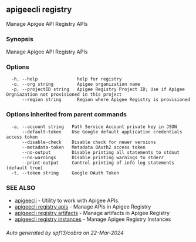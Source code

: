 ## apigeecli registry

Manage Apigee API Registry APIs

### Synopsis

Manage Apigee API Registry APIs

### Options

```
  -h, --help               help for registry
  -o, --org string         Apigee organization name
  -p, --projectID string   Apigee Registry Project ID; Use if Apigee Orgniazation not provisioned in this project
      --region string      Region where Apigee Registry is provisioned
```

### Options inherited from parent commands

```
  -a, --account string   Path Service Account private key in JSON
      --default-token    Use Google default application credentials access token
      --disable-check    Disable check for newer versions
      --metadata-token   Metadata OAuth2 access token
      --no-output        Disable printing all statements to stdout
      --no-warnings      Disable printing warnings to stderr
      --print-output     Control printing of info log statements (default true)
  -t, --token string     Google OAuth Token
```

### SEE ALSO

* [apigeecli](apigeecli.md)	 - Utility to work with Apigee APIs.
* [apigeecli registry apis](apigeecli_registry_apis.md)	 - Manage APIs in Apigee Registry
* [apigeecli registry artifacts](apigeecli_registry_artifacts.md)	 - Manage artifacts in Apigee Registry
* [apigeecli registry instances](apigeecli_registry_instances.md)	 - Manage Apigee Registry Instances

###### Auto generated by spf13/cobra on 22-Mar-2024
